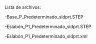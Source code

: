 Lista de archivos:

-Base_P_Predeterminado_sldprt.STEP

-Eslabón_P1_Predeterminado_sldprt.STEP

-Eslabón_P1_Predeterminado_sldprt.xml

